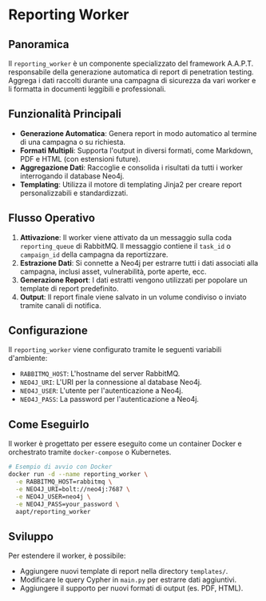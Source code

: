 # Reporting Worker

## Panoramica

Il `reporting_worker` è un componente specializzato del framework A.A.P.T. responsabile della generazione automatica di report di penetration testing. Aggrega i dati raccolti durante una campagna di sicurezza da vari worker e li formatta in documenti leggibili e professionali.

## Funzionalità Principali

- **Generazione Automatica**: Genera report in modo automatico al termine di una campagna o su richiesta.
- **Formati Multipli**: Supporta l'output in diversi formati, come Markdown, PDF e HTML (con estensioni future).
- **Aggregazione Dati**: Raccoglie e consolida i risultati da tutti i worker interrogando il database Neo4j.
- **Templating**: Utilizza il motore di templating Jinja2 per creare report personalizzabili e standardizzati.

## Flusso Operativo

1.  **Attivazione**: Il worker viene attivato da un messaggio sulla coda `reporting_queue` di RabbitMQ. Il messaggio contiene il `task_id` o `campaign_id` della campagna da reportizzare.
2.  **Estrazione Dati**: Si connette a Neo4j per estrarre tutti i dati associati alla campagna, inclusi asset, vulnerabilità, porte aperte, ecc.
3.  **Generazione Report**: I dati estratti vengono utilizzati per popolare un template di report predefinito.
4.  **Output**: Il report finale viene salvato in un volume condiviso o inviato tramite canali di notifica.

## Configurazione

Il `reporting_worker` viene configurato tramite le seguenti variabili d'ambiente:

- `RABBITMQ_HOST`: L'hostname del server RabbitMQ.
- `NEO4J_URI`: L'URI per la connessione al database Neo4j.
- `NEO4J_USER`: L'utente per l'autenticazione a Neo4j.
- `NEO4J_PASS`: La password per l'autenticazione a Neo4j.

## Come Eseguirlo

Il worker è progettato per essere eseguito come un container Docker e orchestrato tramite `docker-compose` o Kubernetes.

```bash
# Esempio di avvio con Docker
docker run -d --name reporting_worker \
  -e RABBITMQ_HOST=rabbitmq \
  -e NEO4J_URI=bolt://neo4j:7687 \
  -e NEO4J_USER=neo4j \
  -e NEO4J_PASS=your_password \
  aapt/reporting_worker
```

## Sviluppo

Per estendere il worker, è possibile:

- Aggiungere nuovi template di report nella directory `templates/`.
- Modificare le query Cypher in `main.py` per estrarre dati aggiuntivi.
- Aggiungere il supporto per nuovi formati di output (es. PDF, HTML).
